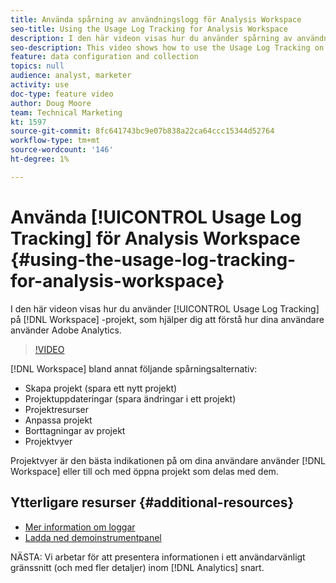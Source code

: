 ```yaml
---
title: Använda spårning av användningslogg för Analysis Workspace
seo-title: Using the Usage Log Tracking for Analysis Workspace
description: I den här videon visas hur du använder spårning av användningsloggar i arbetsyteprojekt, vilket kan hjälpa dig att förstå hur dina användare använder Adobe Analytics.
seo-description: This video shows how to use the Usage Log Tracking on Workspace projects, which can help you better understand your users’ usage of Adobe Analytics.
feature: data configuration and collection
topics: null
audience: analyst, marketer
activity: use
doc-type: feature video
author: Doug Moore
team: Technical Marketing
kt: 1597
source-git-commit: 8fc641743bc9e07b838a22ca64ccc15344d52764
workflow-type: tm+mt
source-wordcount: '146'
ht-degree: 1%

---
```



# Använda [!UICONTROL Usage Log Tracking] för Analysis Workspace {#using-the-usage-log-tracking-for-analysis-workspace}

I den här videon visas hur du använder [!UICONTROL Usage Log Tracking] på [!DNL Workspace] -projekt, som hjälper dig att förstå hur dina användare använder Adobe Analytics.

>[!VIDEO](https://video.tv.adobe.com/v/22922/?quality=12&learn=on)

[!DNL Workspace] bland annat följande spårningsalternativ:

* Skapa projekt (spara ett nytt projekt)
* Projektuppdateringar (spara ändringar i ett projekt)
* Projektresurser
* Anpassa projekt
* Borttagningar av projekt
* Projektvyer

Projektvyer är den bästa indikationen på om dina användare använder [!DNL Workspace] eller till och med öppna projekt som delas med dem.

## Ytterligare resurser {#additional-resources}

* [Mer information om loggar](https://experienceleague.adobe.com/docs/analytics/admin/admin-tools/logs.html?lang=en)
* [Ladda ned demoinstrumentpanel](https://adobe.ly/2ygP5ws)

NÄSTA: Vi arbetar för att presentera informationen i ett användarvänligt gränssnitt (och med fler detaljer) inom [!DNL Analytics] snart.
